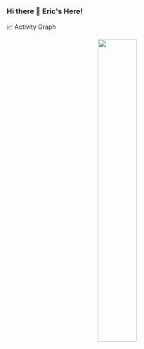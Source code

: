 ### Hi there 👋 Eric's Here!

<!--**EricNagao/EricNagao** is a ✨ _special_ ✨ repository because its `README.md` (this file) appears on your GitHub profile. -->

📈 Activity Graph
<p align="center">
	<img width="42%" src="https://github-readme-stats.vercel.app/api?username=EricNagao&show_icons=true&theme=onedark" />
</p>



<!-- - 🔭 I’m currently working on ...
- 🌱 I’m currently learning ...
- 👯 I’m looking to collaborate on ...
- 🤔 I’m looking for help with ...
- 💬 Ask me about ...
- 📫 How to reach me: ...
- 😄 Pronouns: ...
- ⚡ Fun fact: ...
-->
